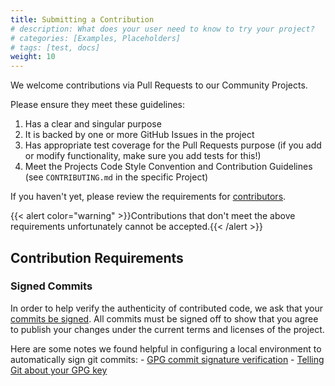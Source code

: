 ```yaml
---
title: Submitting a Contribution
# description: What does your user need to know to try your project?
# categories: [Examples, Placeholders]
# tags: [test, docs]
weight: 10
---
```


We welcome contributions via Pull Requests to our Community Projects.

Please ensure they meet these guidelines:

1. Has a clear and singular purpose
2. It is backed by one or more GitHub Issues in the project
3. Has appropriate test coverage for the Pull Requests purpose (if you add or modify functionality, make sure you add tests for this!)
4. Meet the Projects Code Style Convention and Contribution Guidelines (see `CONTRIBUTING.md` in the specific Project)

If you haven't yet, please review the requirements for [contributors](../community_roles/contributor.md).

{{< alert color="warning" >}}Contributions that don't meet the above requirements unfortunately cannot be accepted.{{< /alert >}}

## Contribution Requirements

### Signed Commits

In order to help verify the authenticity of contributed code, we ask that your [commits be signed](https://docs.github.com/en/authentication/managing-commit-signature-verification/signing-commits). 
  All commits must be signed off to show that you agree to publish your changes under the current terms and licenses of the project.
  
  Here are some notes we found helpful in configuring a local environment to automatically sign git commits:
    - [GPG commit signature verification](https://docs.github.com/en/authentication/managing-commit-signature-verification/about-commit-signature-verification#gpg-commit-signature-verification)
    - [Telling Git about your GPG key](https://docs.github.com/en/authentication/managing-commit-signature-verification/telling-git-about-your-signing-key#telling-git-about-your-gpg-key)
